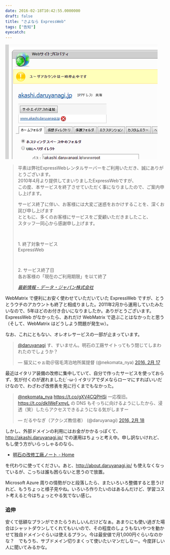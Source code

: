 ```yaml
---
date: 2016-02-18T10:42:55.0000000
draft: false
title: "さよなら ExpressWeb"
tags: ["告知"]
eyecatch: 
---
```

<p><span itemscope itemtype="http://schema.org/Photograph"><img src="20160218103030.png" alt="f:id:daruyanagi:20160218103030p:plain" title="f:id:daruyanagi:20160218103030p:plain" class="hatena-fotolife" itemprop="image"></span><br />
</p>

<blockquote cite="http://secure.windowshosting.jp/announcements.php?id=66">
<p>平素は弊社ExpressWebレンタルサーバーをご利用いただき、誠にありがとうございます。<br />
2010年4月より提供してまいりましたExpressWebですが、<br />
この度、本サービスを終了させていただく事になりましたので、ご案内申し上げます。</p><p>サービス終了に伴い、お客様には大変ご迷惑をおかけすることを、深くお詫び申し上げます<br />
とともに、多くのお客様にサービスをご愛顧いただきましたこと、<br />
スタッフ一同心から感謝申し上げます。</p><br />
<p>1. 終了対象サービス <br />
ExpressWeb</p><br />
<p>2. サービス終了日 <br />
各お客様の「現在のご利用期限」を以て終了</p>

<cite><a href="http://secure.windowshosting.jp/announcements.php?id=66">&#x6700;&#x65B0;&#x60C5;&#x5831; - &#x30C7;&#x30FC;&#x30BF;&#x30FB;&#x30B8;&#x30E3;&#x30D1;&#x30F3;&#x682A;&#x5F0F;&#x4F1A;&#x793E;</a></cite>
</blockquote>
<p>WebMatrix で便利にお安く使わせていただいていた ExpressWeb ですが、とうとうウチのアカウントも終了と相成りました。2011年2月から運用していたみたいなので、5年ほどのお付き合いになりましたか。ありがとうございます。ExpressWeb がなかったら、あれだけ WebMatrix で遊ぶことはなかったと思う（そして、WebMatrix はどうしよう問題が発生ｗ）。</p><p>なお、これにともない、オレオレサービスの一部が止まっています。</p><p><blockquote class="twitter-tweet" data-lang="ja"><p lang="ja" dir="ltr"><a href="https://twitter.com/daruyanagi">@daruyanagi</a> す、すいません。明石の工廠サイトってもう閉じてしまわれたのでしょうか？</p>&mdash; 猫又にゃぉ助＠宿毛湾泊地所属提督 (@nekomata_nya) <a href="https://twitter.com/nekomata_nya/status/700107251177037824">2016, 2月 17</a></blockquote><script async src="//platform.twitter.com/widgets.js" charset="utf-8"></script></p><p>最近はイタリア装備の改修に集中していて、自分で作ったサービスを使っておらず、気が付くのが遅れました(;´･ω･) イタリアでダメならローマにすればいいだけなので、わざわざ改修表を見に行くまでもなかった。</p><p><blockquote class="twitter-tweet" data-lang="ja"><p lang="ja" dir="ltr"><a href="https://twitter.com/nekomata_nya">@nekomata_nya</a> <a href="https://t.co/gXV4CQPHSi">https://t.co/gXV4CQPHSi</a> 一応復旧。 <a href="https://t.co/dkIWeFxmyL">https://t.co/dkIWeFxmyL</a> の DNS もそっちに向けるようにしたから、浸透（笑）したらアクセスできるようになる気がしますー</p>&mdash; だるやなぎ（アクシズ教信者） (@daruyanagi) <a href="https://twitter.com/daruyanagi/status/700111209702379520">2016, 2月 18</a></blockquote><script async src="//platform.twitter.com/widgets.js" charset="utf-8"></script></p><p>しかし、外部ドメインの利用にはお金がかかるっぽくて、<a href="http://akashi.daruyanagi.jp/">http://akashi.daruyanagi.jp/</a> での運用はちょっと考え中。申し訳ないけれど、もし使う方がいらっしゃるのなら、</p>

<ul>
<li><a href="http://akashiarsenal.azurewebsites.net/">&#x660E;&#x77F3;&#x306E;&#x6539;&#x4FEE;&#x5DE5;&#x5EE0;&#x30CE;&#x30FC;&#x30C8; - Home</a></li>
</ul><p>を代わりに使ってください。あと、<a href="http://about.daruyanagi.jp/">http://about.daruyanagi.jp/</a> も使えなくなっているが、こっちは誰も困らないと思うので放置。</p><p>Microsoft Azure 周りの情勢がひと段落したら、またいろいろ整備すると思うけれど、もうちょっと様子見やね。いろいろ作りたいのはあるんだけど、学習コスト考えると今はちょっとやる気でない感じ。</p>

<div class="section">
<h3>追伸</h3>
<p>安くて低額なプランができたらうれしいんだけどなぁ。あまりにも使い過ぎた場合はシャットダウンしてくれてもいいので、その程度のしょうもないやつを動かせて独自ドメインぐらいは使えるプラン。今は最安値で月1,000円ぐらいなのかな？　でもうち、サブドメイン切りまくって使いたいマンだしなー。今度詳しい人に聞いてみるかな。</p>

</div>